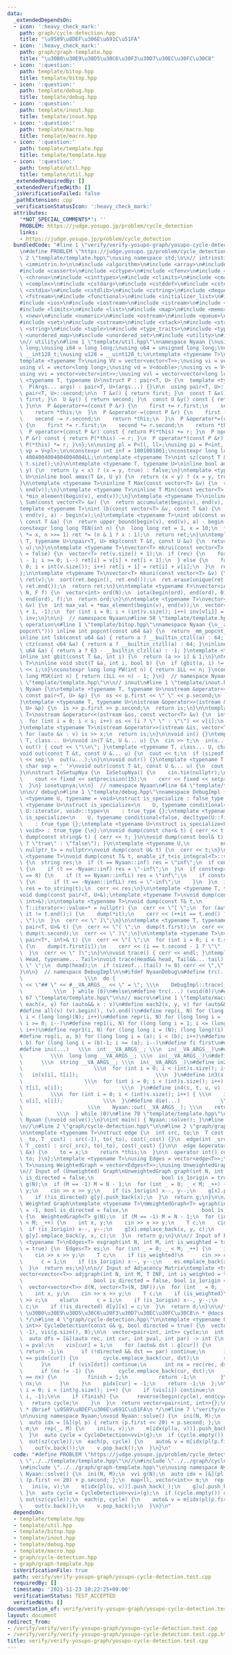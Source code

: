 ```yaml
---
data:
  _extendedDependsOn:
  - icon: ':heavy_check_mark:'
    path: graph/cycle-detection.hpp
    title: "\u9589\u8DEF\u306E\u691C\u51FA"
  - icon: ':heavy_check_mark:'
    path: graph/graph-template.hpp
    title: "\u30B0\u30E9\u30D5\u30C6\u30F3\u30D7\u30EC\u30FC\u30C8"
  - icon: ':question:'
    path: template/bitop.hpp
    title: template/bitop.hpp
  - icon: ':question:'
    path: template/debug.hpp
    title: template/debug.hpp
  - icon: ':question:'
    path: template/inout.hpp
    title: template/inout.hpp
  - icon: ':question:'
    path: template/macro.hpp
    title: template/macro.hpp
  - icon: ':question:'
    path: template/template.hpp
    title: template/template.hpp
  - icon: ':question:'
    path: template/util.hpp
    title: template/util.hpp
  _extendedRequiredBy: []
  _extendedVerifiedWith: []
  _isVerificationFailed: false
  _pathExtension: cpp
  _verificationStatusIcon: ':heavy_check_mark:'
  attributes:
    '*NOT_SPECIAL_COMMENTS*': ''
    PROBLEM: https://judge.yosupo.jp/problem/cycle_detection
    links:
    - https://judge.yosupo.jp/problem/cycle_detection
  bundledCode: "#line 1 \"verify/verify-yosupo-graph/yosupo-cycle-detection.test.cpp\"\
    \n#define PROBLEM \"https://judge.yosupo.jp/problem/cycle_detection\"\n\n#line\
    \ 2 \"template/template.hpp\"\nusing namespace std;\n\n// intrinstic\n#include\
    \ <immintrin.h>\n\n#include <algorithm>\n#include <array>\n#include <bitset>\n\
    #include <cassert>\n#include <cctype>\n#include <cfenv>\n#include <cfloat>\n#include\
    \ <chrono>\n#include <cinttypes>\n#include <climits>\n#include <cmath>\n#include\
    \ <complex>\n#include <cstdarg>\n#include <cstddef>\n#include <cstdint>\n#include\
    \ <cstdio>\n#include <cstdlib>\n#include <cstring>\n#include <deque>\n#include\
    \ <fstream>\n#include <functional>\n#include <initializer_list>\n#include <iomanip>\n\
    #include <ios>\n#include <iostream>\n#include <istream>\n#include <iterator>\n\
    #include <limits>\n#include <list>\n#include <map>\n#include <memory>\n#include\
    \ <new>\n#include <numeric>\n#include <ostream>\n#include <queue>\n#include <random>\n\
    #include <set>\n#include <sstream>\n#include <stack>\n#include <streambuf>\n#include\
    \ <string>\n#include <tuple>\n#include <type_traits>\n#include <typeinfo>\n#include\
    \ <unordered_map>\n#include <unordered_set>\n#include <utility>\n#include <vector>\n\
    \n// utility\n#line 1 \"template/util.hpp\"\nnamespace Nyaan {\nusing ll = long\
    \ long;\nusing i64 = long long;\nusing u64 = unsigned long long;\nusing i128 =\
    \ __int128_t;\nusing u128 = __uint128_t;\n\ntemplate <typename T>\nusing V = vector<T>;\n\
    template <typename T>\nusing VV = vector<vector<T>>;\nusing vi = vector<int>;\n\
    using vl = vector<long long>;\nusing vd = V<double>;\nusing vs = V<string>;\n\
    using vvi = vector<vector<int>>;\nusing vvl = vector<vector<long long>>;\n\ntemplate\
    \ <typename T, typename U>\nstruct P : pair<T, U> {\n  template <typename... Args>\n\
    \  P(Args... args) : pair<T, U>(args...) {}\n\n  using pair<T, U>::first;\n  using\
    \ pair<T, U>::second;\n\n  T &x() { return first; }\n  const T &x() const { return\
    \ first; }\n  U &y() { return second; }\n  const U &y() const { return second;\
    \ }\n\n  P &operator+=(const P &r) {\n    first += r.first;\n    second += r.second;\n\
    \    return *this;\n  }\n  P &operator-=(const P &r) {\n    first -= r.first;\n\
    \    second -= r.second;\n    return *this;\n  }\n  P &operator*=(const P &r)\
    \ {\n    first *= r.first;\n    second *= r.second;\n    return *this;\n  }\n\
    \  P operator+(const P &r) const { return P(*this) += r; }\n  P operator-(const\
    \ P &r) const { return P(*this) -= r; }\n  P operator*(const P &r) const { return\
    \ P(*this) *= r; }\n};\n\nusing pl = P<ll, ll>;\nusing pi = P<int, int>;\nusing\
    \ vp = V<pl>;\n\nconstexpr int inf = 1001001001;\nconstexpr long long infLL =\
    \ 4004004004004004004LL;\n\ntemplate <typename T>\nint sz(const T &t) {\n  return\
    \ t.size();\n}\n\ntemplate <typename T, typename U>\ninline bool amin(T &x, U\
    \ y) {\n  return (y < x) ? (x = y, true) : false;\n}\ntemplate <typename T, typename\
    \ U>\ninline bool amax(T &x, U y) {\n  return (x < y) ? (x = y, true) : false;\n\
    }\n\ntemplate <typename T>\ninline T Max(const vector<T> &v) {\n  return *max_element(begin(v),\
    \ end(v));\n}\ntemplate <typename T>\ninline T Min(const vector<T> &v) {\n  return\
    \ *min_element(begin(v), end(v));\n}\ntemplate <typename T>\ninline long long\
    \ Sum(const vector<T> &v) {\n  return accumulate(begin(v), end(v), 0LL);\n}\n\n\
    template <typename T>\nint lb(const vector<T> &v, const T &a) {\n  return lower_bound(begin(v),\
    \ end(v), a) - begin(v);\n}\ntemplate <typename T>\nint ub(const vector<T> &v,\
    \ const T &a) {\n  return upper_bound(begin(v), end(v), a) - begin(v);\n}\n\n\
    constexpr long long TEN(int n) {\n  long long ret = 1, x = 10;\n  for (; n; x\
    \ *= x, n >>= 1) ret *= (n & 1 ? x : 1);\n  return ret;\n}\n\ntemplate <typename\
    \ T, typename U>\npair<T, U> mkp(const T &t, const U &u) {\n  return make_pair(t,\
    \ u);\n}\n\ntemplate <typename T>\nvector<T> mkrui(const vector<T> &v, bool rev\
    \ = false) {\n  vector<T> ret(v.size() + 1);\n  if (rev) {\n    for (int i = int(v.size())\
    \ - 1; i >= 0; i--) ret[i] = v[i] + ret[i + 1];\n  } else {\n    for (int i =\
    \ 0; i < int(v.size()); i++) ret[i + 1] = ret[i] + v[i];\n  }\n  return ret;\n\
    };\n\ntemplate <typename T>\nvector<T> mkuni(const vector<T> &v) {\n  vector<T>\
    \ ret(v);\n  sort(ret.begin(), ret.end());\n  ret.erase(unique(ret.begin(), ret.end()),\
    \ ret.end());\n  return ret;\n}\n\ntemplate <typename F>\nvector<int> mkord(int\
    \ N, F f) {\n  vector<int> ord(N);\n  iota(begin(ord), end(ord), 0);\n  sort(begin(ord),\
    \ end(ord), f);\n  return ord;\n}\n\ntemplate <typename T>\nvector<int> mkinv(vector<T>\
    \ &v) {\n  int max_val = *max_element(begin(v), end(v));\n  vector<int> inv(max_val\
    \ + 1, -1);\n  for (int i = 0; i < (int)v.size(); i++) inv[v[i]] = i;\n  return\
    \ inv;\n}\n\n}  // namespace Nyaan\n#line 58 \"template/template.hpp\"\n\n// bit\
    \ operation\n#line 1 \"template/bitop.hpp\"\nnamespace Nyaan {\n__attribute__((target(\"\
    popcnt\"))) inline int popcnt(const u64 &a) {\n  return _mm_popcnt_u64(a);\n}\n\
    inline int lsb(const u64 &a) { return a ? __builtin_ctzll(a) : 64; }\ninline int\
    \ ctz(const u64 &a) { return a ? __builtin_ctzll(a) : 64; }\ninline int msb(const\
    \ u64 &a) { return a ? 63 - __builtin_clzll(a) : -1; }\ntemplate <typename T>\n\
    inline int gbit(const T &a, int i) {\n  return (a >> i) & 1;\n}\ntemplate <typename\
    \ T>\ninline void sbit(T &a, int i, bool b) {\n  if (gbit(a, i) != b) a ^= T(1)\
    \ << i;\n}\nconstexpr long long PW(int n) { return 1LL << n; }\nconstexpr long\
    \ long MSK(int n) { return (1LL << n) - 1; }\n}  // namespace Nyaan\n#line 61\
    \ \"template/template.hpp\"\n\n// inout\n#line 1 \"template/inout.hpp\"\nnamespace\
    \ Nyaan {\n\ntemplate <typename T, typename U>\nostream &operator<<(ostream &os,\
    \ const pair<T, U> &p) {\n  os << p.first << \" \" << p.second;\n  return os;\n\
    }\ntemplate <typename T, typename U>\nistream &operator>>(istream &is, pair<T,\
    \ U> &p) {\n  is >> p.first >> p.second;\n  return is;\n}\n\ntemplate <typename\
    \ T>\nostream &operator<<(ostream &os, const vector<T> &v) {\n  int s = (int)v.size();\n\
    \  for (int i = 0; i < s; i++) os << (i ? \" \" : \"\") << v[i];\n  return os;\n\
    }\ntemplate <typename T>\nistream &operator>>(istream &is, vector<T> &v) {\n \
    \ for (auto &x : v) is >> x;\n  return is;\n}\n\nvoid in() {}\ntemplate <typename\
    \ T, class... U>\nvoid in(T &t, U &... u) {\n  cin >> t;\n  in(u...);\n}\n\nvoid\
    \ out() { cout << \"\\n\"; }\ntemplate <typename T, class... U, char sep = ' '>\n\
    void out(const T &t, const U &... u) {\n  cout << t;\n  if (sizeof...(u)) cout\
    \ << sep;\n  out(u...);\n}\n\nvoid outr() {}\ntemplate <typename T, class... U,\
    \ char sep = ' '>\nvoid outr(const T &t, const U &... u) {\n  cout << t;\n  outr(u...);\n\
    }\n\nstruct IoSetupNya {\n  IoSetupNya() {\n    cin.tie(nullptr);\n    ios::sync_with_stdio(false);\n\
    \    cout << fixed << setprecision(15);\n    cerr << fixed << setprecision(7);\n\
    \  }\n} iosetupnya;\n\n}  // namespace Nyaan\n#line 64 \"template/template.hpp\"\
    \n\n// debug\n#line 1 \"template/debug.hpp\"\nnamespace DebugImpl {\n\ntemplate\
    \ <typename U, typename = void>\nstruct is_specialize : false_type {};\ntemplate\
    \ <typename U>\nstruct is_specialize<\n    U, typename conditional<false, typename\
    \ U::iterator, void>::type>\n    : true_type {};\ntemplate <typename U>\nstruct\
    \ is_specialize<\n    U, typename conditional<false, decltype(U::first), void>::type>\n\
    \    : true_type {};\ntemplate <typename U>\nstruct is_specialize<U, enable_if_t<is_integral<U>::value,\
    \ void>> : true_type {\n};\n\nvoid dump(const char& t) { cerr << t; }\n\nvoid\
    \ dump(const string& t) { cerr << t; }\n\nvoid dump(const bool& t) { cerr << (t\
    \ ? \"true\" : \"false\"); }\n\ntemplate <typename U,\n          enable_if_t<!is_specialize<U>::value,\
    \ nullptr_t> = nullptr>\nvoid dump(const U& t) {\n  cerr << t;\n}\n\ntemplate\
    \ <typename T>\nvoid dump(const T& t, enable_if_t<is_integral<T>::value>* = nullptr)\
    \ {\n  string res;\n  if (t == Nyaan::inf) res = \"inf\";\n  if constexpr (is_signed<T>::value)\
    \ {\n    if (t == -Nyaan::inf) res = \"-inf\";\n  }\n  if constexpr (sizeof(T)\
    \ == 8) {\n    if (t == Nyaan::infLL) res = \"inf\";\n    if constexpr (is_signed<T>::value)\
    \ {\n      if (t == -Nyaan::infLL) res = \"-inf\";\n    }\n  }\n  if (res.empty())\
    \ res = to_string(t);\n  cerr << res;\n}\n\ntemplate <typename T, typename U>\n\
    void dump(const pair<T, U>&);\ntemplate <typename T>\nvoid dump(const pair<T*,\
    \ int>&);\n\ntemplate <typename T>\nvoid dump(const T& t,\n          enable_if_t<!is_void<typename\
    \ T::iterator>::value>* = nullptr) {\n  cerr << \"[ \";\n  for (auto it = t.begin();\
    \ it != t.end();) {\n    dump(*it);\n    cerr << (++it == t.end() ? \"\" : \"\
    , \");\n  }\n  cerr << \" ]\";\n}\n\ntemplate <typename T, typename U>\nvoid dump(const\
    \ pair<T, U>& t) {\n  cerr << \"( \";\n  dump(t.first);\n  cerr << \", \";\n \
    \ dump(t.second);\n  cerr << \" )\";\n}\n\ntemplate <typename T>\nvoid dump(const\
    \ pair<T*, int>& t) {\n  cerr << \"[ \";\n  for (int i = 0; i < t.second; i++)\
    \ {\n    dump(t.first[i]);\n    cerr << (i == t.second - 1 ? \"\" : \", \");\n\
    \  }\n  cerr << \" ]\";\n}\n\nvoid trace() { cerr << endl; }\ntemplate <typename\
    \ Head, typename... Tail>\nvoid trace(Head&& head, Tail&&... tail) {\n  cerr <<\
    \ \" \";\n  dump(head);\n  if (sizeof...(tail) != 0) cerr << \",\";\n  trace(forward<Tail>(tail)...);\n\
    }\n\n}  // namespace DebugImpl\n\n#ifdef NyaanDebug\n#define trc(...)        \
    \                    \\\n  do {                                      \\\n    cerr\
    \ << \"## \" << #__VA_ARGS__ << \" = \"; \\\n    DebugImpl::trace(__VA_ARGS__);\
    \          \\\n  } while (0)\n#else\n#define trc(...) (void(0))\n#endif\n#line\
    \ 67 \"template/template.hpp\"\n\n// macro\n#line 1 \"template/macro.hpp\"\n#define\
    \ each(x, v) for (auto&& x : v)\n#define each2(x, y, v) for (auto&& [x, y] : v)\n\
    #define all(v) (v).begin(), (v).end()\n#define rep(i, N) for (long long i = 0;\
    \ i < (long long)(N); i++)\n#define repr(i, N) for (long long i = (long long)(N)-1;\
    \ i >= 0; i--)\n#define rep1(i, N) for (long long i = 1; i <= (long long)(N);\
    \ i++)\n#define repr1(i, N) for (long long i = (N); (long long)(i) > 0; i--)\n\
    #define reg(i, a, b) for (long long i = (a); i < (b); i++)\n#define regr(i, a,\
    \ b) for (long long i = (b)-1; i >= (a); i--)\n#define fi first\n#define se second\n\
    #define ini(...)   \\\n  int __VA_ARGS__; \\\n  in(__VA_ARGS__)\n#define inl(...)\
    \         \\\n  long long __VA_ARGS__; \\\n  in(__VA_ARGS__)\n#define ins(...)\
    \      \\\n  string __VA_ARGS__; \\\n  in(__VA_ARGS__)\n#define in2(s, t)    \
    \                       \\\n  for (int i = 0; i < (int)s.size(); i++) { \\\n \
    \   in(s[i], t[i]);                         \\\n  }\n#define in3(s, t, u)    \
    \                    \\\n  for (int i = 0; i < (int)s.size(); i++) { \\\n    in(s[i],\
    \ t[i], u[i]);                   \\\n  }\n#define in4(s, t, u, v)            \
    \         \\\n  for (int i = 0; i < (int)s.size(); i++) { \\\n    in(s[i], t[i],\
    \ u[i], v[i]);             \\\n  }\n#define die(...)             \\\n  do {  \
    \                     \\\n    Nyaan::out(__VA_ARGS__); \\\n    return;       \
    \           \\\n  } while (0)\n#line 70 \"template/template.hpp\"\n\nnamespace\
    \ Nyaan {\nvoid solve();\n}\nint main() { Nyaan::solve(); }\n#line 4 \"verify/verify-yosupo-graph/yosupo-cycle-detection.test.cpp\"\
    \n//\n#line 2 \"graph/cycle-detection.hpp\"\n\n#line 2 \"graph/graph-template.hpp\"\
    \n\ntemplate <typename T>\nstruct edge {\n  int src, to;\n  T cost;\n\n  edge(int\
    \ _to, T _cost) : src(-1), to(_to), cost(_cost) {}\n  edge(int _src, int _to,\
    \ T _cost) : src(_src), to(_to), cost(_cost) {}\n\n  edge &operator=(const int\
    \ &x) {\n    to = x;\n    return *this;\n  }\n\n  operator int() const { return\
    \ to; }\n};\ntemplate <typename T>\nusing Edges = vector<edge<T>>;\ntemplate <typename\
    \ T>\nusing WeightedGraph = vector<Edges<T>>;\nusing UnweightedGraph = vector<vector<int>>;\n\
    \n// Input of (Unweighted) Graph\nUnweightedGraph graph(int N, int M = -1, bool\
    \ is_directed = false,\n                      bool is_1origin = true) {\n  UnweightedGraph\
    \ g(N);\n  if (M == -1) M = N - 1;\n  for (int _ = 0; _ < M; _++) {\n    int x,\
    \ y;\n    cin >> x >> y;\n    if (is_1origin) x--, y--;\n    g[x].push_back(y);\n\
    \    if (!is_directed) g[y].push_back(x);\n  }\n  return g;\n}\n\n// Input of\
    \ Weighted Graph\ntemplate <typename T>\nWeightedGraph<T> wgraph(int N, int M\
    \ = -1, bool is_directed = false,\n                        bool is_1origin = true)\
    \ {\n  WeightedGraph<T> g(N);\n  if (M == -1) M = N - 1;\n  for (int _ = 0; _\
    \ < M; _++) {\n    int x, y;\n    cin >> x >> y;\n    T c;\n    cin >> c;\n  \
    \  if (is_1origin) x--, y--;\n    g[x].emplace_back(x, y, c);\n    if (!is_directed)\
    \ g[y].emplace_back(y, x, c);\n  }\n  return g;\n}\n\n// Input of Edges\ntemplate\
    \ <typename T>\nEdges<T> esgraph(int N, int M, int is_weighted = true, bool is_1origin\
    \ = true) {\n  Edges<T> es;\n  for (int _ = 0; _ < M; _++) {\n    int x, y;\n\
    \    cin >> x >> y;\n    T c;\n    if (is_weighted)\n      cin >> c;\n    else\n\
    \      c = 1;\n    if (is_1origin) x--, y--;\n    es.emplace_back(x, y, c);\n\
    \  }\n  return es;\n}\n\n// Input of Adjacency Matrix\ntemplate <typename T>\n\
    vector<vector<T>> adjgraph(int N, int M, T INF, int is_weighted = true,\n    \
    \                       bool is_directed = false, bool is_1origin = true) {\n\
    \  vector<vector<T>> d(N, vector<T>(N, INF));\n  for (int _ = 0; _ < M; _++) {\n\
    \    int x, y;\n    cin >> x >> y;\n    T c;\n    if (is_weighted)\n      cin\
    \ >> c;\n    else\n      c = 1;\n    if (is_1origin) x--, y--;\n    d[x][y] =\
    \ c;\n    if (!is_directed) d[y][x] = c;\n  }\n  return d;\n}\n\n/**\n * @brief\
    \ \u30B0\u30E9\u30D5\u30C6\u30F3\u30D7\u30EC\u30FC\u30C8\n * @docs docs/graph/graph-template.md\n\
    \ */\n#line 4 \"graph/cycle-detection.hpp\"\n\ntemplate <typename G>\nvector<pair<int,\
    \ int>> CycleDetection(const G& g, bool directed = true) {\n  vector<int> pidx(g.size(),\
    \ -1), vis(g.size(), 0);\n\n  vector<pair<int, int>> cycle;\n  int finish = 0;\n\
    \  auto dfs = [&](auto rec, int cur, int pval, int par) -> int {\n    pidx[cur]\
    \ = pval;\n    vis[cur] = 1;\n    for (auto& dst : g[cur]) {\n      if (finish)\
    \ return -1;\n      if (!directed && dst == par) continue;\n      if (pidx[dst]\
    \ == pidx[cur]) {\n        cycle.emplace_back(cur, dst);\n        return dst;\n\
    \      }\n      if (vis[dst]) continue;\n      int nx = rec(rec, dst, pval, cur);\n\
    \      if (nx != -1) {\n        cycle.emplace_back(cur, dst);\n        if (cur\
    \ == nx) {\n          finish = 1;\n          return -1;\n        }\n        return\
    \ nx;\n      }\n    }\n    pidx[cur] = -1;\n    return -1;\n  };\n\n  for (int\
    \ i = 0; i < (int)g.size(); i++) {\n    if (vis[i]) continue;\n    dfs(dfs, i,\
    \ i, -1);\n\n    if (finish) {\n      reverse(begin(cycle), end(cycle));\n   \
    \   return cycle;\n    }\n  }\n  return vector<pair<int, int>>{};\n}\n\n/**\n\
    \ * @brief \u9589\u8DEF\u306E\u691C\u51FA\n */\n#line 7 \"verify/verify-yosupo-graph/yosupo-cycle-detection.test.cpp\"\
    \n\nusing namespace Nyaan;\nvoid Nyaan::solve() {\n  ini(N, M);\n  vvi g(N);\n\
    \  auto idx = [&](pl p) { return (p.first << 20) + p.second; };\n  map<ll, vector<int>>\
    \ m;\n  rep(_, M) {\n    ini(u, v);\n    m[idx(pl(u, v))].push_back(_);\n    g[u].push_back(v);\n\
    \  }\n  auto cycle = CycleDetection<vvi>(g);\n  if (cycle.empty()) die(-1);\n\
    \  out(sz(cycle));\n  each(p, cycle) {\n    auto& v = m[idx(pl(p.first, p.second))];\n\
    \    out(v.back());\n    v.pop_back();\n  }\n}\n"
  code: "#define PROBLEM \"https://judge.yosupo.jp/problem/cycle_detection\"\n\n#include\
    \ \"../../template/template.hpp\"\n//\n#include \"../../graph/cycle-detection.hpp\"\
    \n#include \"../../graph/graph-template.hpp\"\n\nusing namespace Nyaan;\nvoid\
    \ Nyaan::solve() {\n  ini(N, M);\n  vvi g(N);\n  auto idx = [&](pl p) { return\
    \ (p.first << 20) + p.second; };\n  map<ll, vector<int>> m;\n  rep(_, M) {\n \
    \   ini(u, v);\n    m[idx(pl(u, v))].push_back(_);\n    g[u].push_back(v);\n \
    \ }\n  auto cycle = CycleDetection<vvi>(g);\n  if (cycle.empty()) die(-1);\n \
    \ out(sz(cycle));\n  each(p, cycle) {\n    auto& v = m[idx(pl(p.first, p.second))];\n\
    \    out(v.back());\n    v.pop_back();\n  }\n}\n"
  dependsOn:
  - template/template.hpp
  - template/util.hpp
  - template/bitop.hpp
  - template/inout.hpp
  - template/debug.hpp
  - template/macro.hpp
  - graph/cycle-detection.hpp
  - graph/graph-template.hpp
  isVerificationFile: true
  path: verify/verify-yosupo-graph/yosupo-cycle-detection.test.cpp
  requiredBy: []
  timestamp: '2021-11-23 10:22:25+09:00'
  verificationStatus: TEST_ACCEPTED
  verifiedWith: []
documentation_of: verify/verify-yosupo-graph/yosupo-cycle-detection.test.cpp
layout: document
redirect_from:
- /verify/verify/verify-yosupo-graph/yosupo-cycle-detection.test.cpp
- /verify/verify/verify-yosupo-graph/yosupo-cycle-detection.test.cpp.html
title: verify/verify-yosupo-graph/yosupo-cycle-detection.test.cpp
---
```

